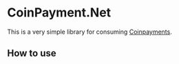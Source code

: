 
# CoinPayment.Net

This is a very simple library for consuming [Coinpayments](https://coinpayments.net).

## How to use
